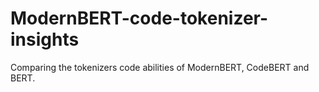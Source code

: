 # ModernBERT-code-tokenizer-insights
Comparing the tokenizers code abilities of ModernBERT, CodeBERT and BERT.
